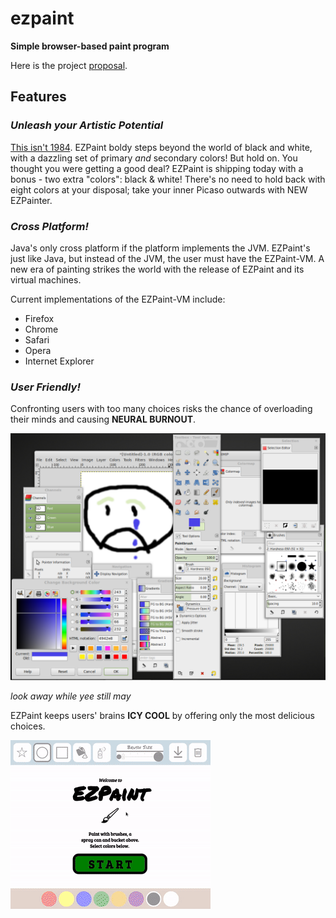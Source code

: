 # ezpaint
**Simple browser-based paint program**

Here is the project [proposal](PROPOSAL.md).

## Features

### _Unleash your Artistic Potential_

[This isn't 1984](https://en.wikipedia.org/wiki/MacDraw). EZPaint boldy steps beyond the world of black and white, with a dazzling set of primary _and_ secondary colors! But hold on. You thought you were getting a good deal? EZPaint is shipping today with a bonus - two extra "colors": black & white! There's no need to hold back with eight colors at your disposal; take your inner Picaso outwards with NEW EZPainter.

### _Cross Platform!_

Java's only cross platform if the platform implements the JVM. EZPaint's just like Java, but instead of the JVM, the user must have the EZPaint-VM. A new era of painting strikes the world with the release of EZPaint and its virtual machines.

Current implementations of the EZPaint-VM include:

* Firefox
* Chrome
* Safari
* Opera
* Internet Explorer

### _User Friendly!_

Confronting users with too many choices risks the chance of overloading their minds and causing **NEURAL BURNOUT**.

![Too Many Options](assets/too_many_options.png)

_look away while yee still may_

EZPaint keeps users' brains **ICY COOL** by offering only the most delicious choices.

![demo](assets/demo.gif)
